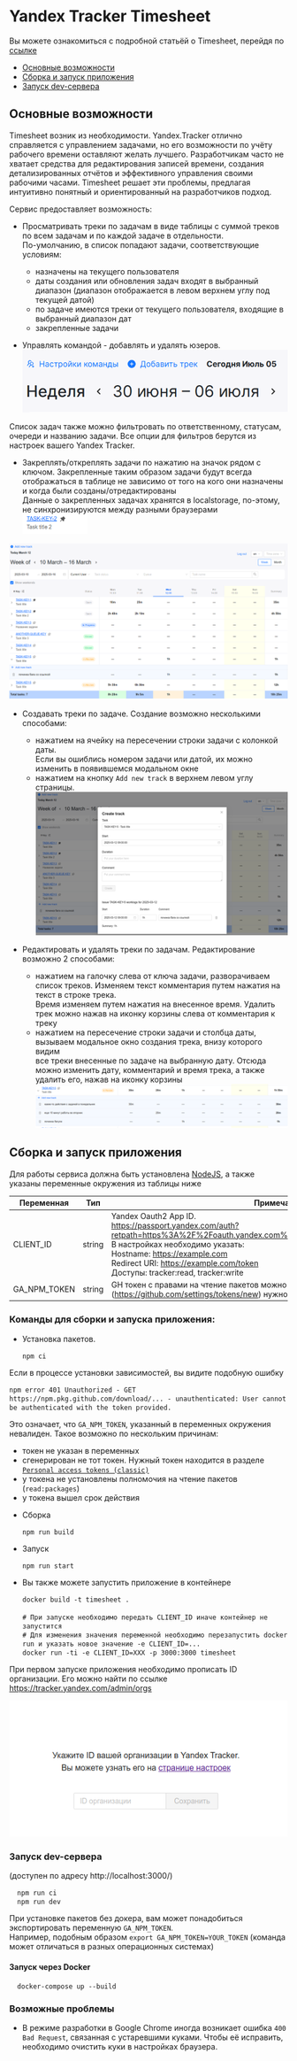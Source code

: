# Yandex Tracker Timesheet
Вы можете ознакомиться с подробной статьёй о Timesheet, перейдя по [ссылке](https://evrone.ru/blog/open-source/timesheet)
- [Основные возможности](#Основные-возможности)
- [Сборка и запуск приложения](#Сборка-и-запуск-приложения)
- [Запуск dev-сервера](#Запуск-dev-сервера)

## Основные возможности
Timesheet возник из необходимости.
Yandex.Tracker отлично справляется с управлением задачами, но его возможности по учёту рабочего времени оставляют желать лучшего.
Разработчикам часто не хватает средства для редактирования записей времени, создания детализированных отчётов и эффективного управления своими рабочими часами.
Timesheet решает эти проблемы, предлагая интуитивно понятный и ориентированный на разработчиков подход.

Сервис предоставляет возможность:
* Просматривать треки по задачам в виде таблицы c суммой треков по всем задачам и по каждой задаче в отдельности.  
По-умолчанию, в список попадают задачи, соответствующие условиям:
  * назначены на текущего пользователя
  * даты создания или обновления задач входят в выбранный диапазон (диапазон отображается в левом верхнем углу под текущей датой)
  * по задаче имеются треки от текущего пользователя, входящие в выбранный диапазон дат
  * закрепленные задачи  

* Управлять командой - добавлять и удалять юзеров.
![team](team.png)

Список задач также можно фильтровать по ответственному, статусам, очереди и названию задачи.
Все опции для фильтров берутся из настроек вашего Yandex Tracker.

* Закреплять/откреплять задачи по нажатию на значок рядом с ключом.
Закрепленные таким образом задачи будут всегда отображаться в таблице не зависимо от того на кого они назначены и когда были созданы/отредактированы  
Данные о закрепленных задачах хранятся в localstorage, по-этому, не синхронизируются между разными браузерами  
![pin.png](pin.png)

![timesheet.png](timesheet.png)
* Создавать треки по задаче. Создание возможно несколькими способами:
  * нажатием на ячейку на пересечении строки задачи с колонкой даты.  
  Если вы ошиблись номером задачи или датой, их можно изменить в появившемся модальном окне
  * нажатием на кнопку `Add new track` в верхнем левом углу страницы.
![create.png](create.png)

* Редактировать и удалять треки по задачам. Редактирование возможно 2 способами:
  * нажатием на галочку слева от ключа задачи, разворачиваем список треков. Изменяем текст комментария путем нажатия на текст в строке трека.  
  Время изменяем путем нажатия на внесенное время. Удалить трек можно нажав на иконку корзины слева от комментария к треку
  * нажатием на пересечение строки задачи и столбца даты, вызываем модальное окно создания трека, внизу которого видим  
  все треки внесенные по задаче на выбранную дату. Отсюда можно изменить дату, комментарий и время трека, а также удалить его, нажав на иконку корзины
![tracks.png](tracks.png)

## Сборка и запуск приложения

Для работы сервиса должна быть установлена [NodeJS](https://www.digitalocean.com/community/tutorials/node-js-ubuntu-18-04-ru#Установка-при-помощи-nvm),
а также указаны переменные окружения из таблицы ниже

| Переменная               | Тип     | Примечание                                                                                                                                                                                                                                                                                      | Обязательно |
|--------------------------|---------|-------------------------------------------------------------------------------------------------------------------------------------------------------------------------------------------------------------------------------------------------------------------------------------------------|-------------|
| CLIENT_ID                | string  | Yandex Oauth2 App ID.<br>https://passport.yandex.com/auth?retpath=https%3A%2F%2Foauth.yandex.com%2Fclient%2Fnew&noreturn=1&origin=oauth<br>В настройках необходимо указать:<br>Hostname: https://example.com<br>Redirect URI: https://example.com/token<br>Доступы: tracker:read, tracker:write | Да          |
| GA_NPM_TOKEN             | string  | GH токен с правами на чтение пакетов можно получить тут (https://github.com/settings/tokens/new) нужно разрешить только  `read:packages`                                                                                                                                                        | Да          |

### Команды для сборки и запуска приложения:
- Установка пакетов. 
  ```shell
  npm ci
  ```
  
Если в процессе установки зависимостей, вы видите подобную ошибку 
```
npm error 401 Unauthorized - GET https://npm.pkg.github.com/download/... - unauthenticated: User cannot be authenticated with the token provided.
```
Это означает, что `GA_NPM_TOKEN`, указанный в переменных окружения невалиден. Такое возможно по нескольким причинам:
* токен не указан в переменных
* сгенерирован не тот токен. Нужный токен находится в разделе [`Personal access tokens (classic)`](https://github.com/settings/tokens)
* у токена не установлены полномочия на чтение пакетов (`read:packages`)
* у токена вышел срок действия

- Сборка
  ```shell
  npm run build
  ```
- Запуск
  ```shell
  npm run start
  ```

- Вы также можете запустить приложение в контейнере
  ```shell
  docker build -t timesheet .
  
  # При запуске необходимо передать CLIENT_ID иначе контейнер не запустится
  # Для изменения значения переменной необходимо перезапустить docker run и указать новое значение -e CLIENT_ID=...
  docker run -ti -e CLIENT_ID=XXX -p 3000:3000 timesheet
  ```

При первом запуске приложения необходимо прописать ID организации. Его можно найти по ссылке https://tracker.yandex.com/admin/orgs

![start-page.png](start-page.png)


### Запуск dev-сервера
(доступен по адресу http://localhost:3000/)
  ```shell
    npm run ci
    npm run dev
  ```
При установке пакетов без докера, вам может понадобиться экспортировать переменную `GA_NPM_TOKEN`.  
Например, подобным образом `export GA_NPM_TOKEN=YOUR_TOKEN` (команда может отличаться в разных операционных системах)

#### Запуск через Docker
  ```shell
    docker-compose up --build
  ```
  ### Возможные проблемы
  
  - В режиме разработки в Google Chrome иногда возникает ошибка `400 Bad Request`, связанная с устаревшими куками. Чтобы её исправить, необходимо очистить куки в настройках браузера.